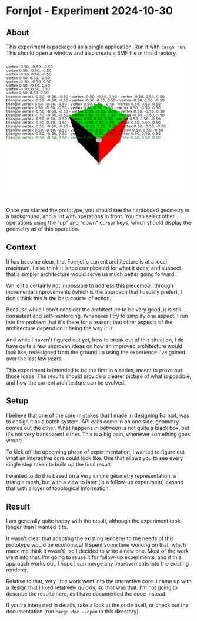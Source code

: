 # Fornjot - Experiment 2024-10-30

## About

This experiment is packaged as a single application. Run it with `cargo run`.
This should open a window and also create a 3MF file in this directory.

![A screenshot of this prototype; a cube in the background, a list of operations in the foreground.](screenshot.png)

Once you started the prototype, you should see the hardcoded geometry in a
background, and a list with operations in front. You can select other operations
using the "up" and "down" cursor keys, which should display the geometry as of
this operation.

## Context

It has become clear, that Fornjot's current architecture is at a local maximum.
I also think it is too complicated for what it does, and suspect that a simpler
architecture would serve us much better going forward.

While it's certainly not impossible to address this piecemeal, through
incremental improvements (which is the approach that I usually prefer), I don't
think this is the best course of action.

Because while I don't consider the architecture to be very good, it is still
consistent and self-reinforcing. Whenever I try to simplify one aspect, I run
into the problem that it's there for a reason; that other aspects of the
architecture depend on it being the way it is.

And while I haven't figured out yet, how to break out of this situation, I do
have quite a few unproven ideas on how an improved architecture would look like,
redesigned from the ground up using the experience I've gained over the last few
years.

This experiment is intended to be the first in a series, meant to prove out
those ideas. The results should provide a clearer picture of what is possible,
and how the current architecture can be evolved.

## Setup

I believe that one of the core mistakes that I made in designing Fornjot, was to
design it as a batch system. API calls come in on one side, geometry comes out
the other. What happens in between is not quite a black box, but it's not very
transparent either. This is a big pain, whenever something goes wrong.

To kick off the upcoming phase of experimentation, I wanted to figure out what
an interactive core could look like. One that allows you to see every single
step taken to build up the final result.

I wanted to do this based on a very simple geometry representation, a triangle
mesh, but with a view to later (in a follow-up experiment) expand that with a
layer of topological information.

## Result

I am generally quite happy with the result, although the experiment took longer
than I wanted it to.

It wasn't clear that adapting the existing renderer to the needs of this
prototype would be economical (I spent some time working on that, which made me
think it wasn't), so I decided to write a new one. Most of the work went into
that. I'm going to reuse it for follow-up experiments, and if this approach
works out, I hope I can merge any improvements into the existing renderer.

Relative to that, very little work went into the interactive core. I came up
with a design that I liked relatively quickly, so that was that. I'm not going
to describe the results here, as I have documented the code instead.

If you're interested in details, take a look at the code itself, or check out
the documentation (run `cargo doc --open` in this directory).
